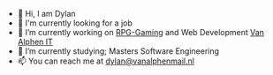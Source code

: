 - 👋 Hi, I am Dylan
- 🔭 I'm currently looking for a job
- 🔭 I’m currently working on [RPG-Gaming](https://www.rpg-gaming.eu) and Web Development [Van Alphen IT](https://vanalphenit.nl)
- 🌱 I’m currently studying; Masters Software Engineering
- 📫 You can reach me at dylan@vanalphenmail.nl

<!--
**Dylanswaggerino/Dylanswaggerino** is a ✨ _special_ ✨ repository because its `README.md` (this file) appears on your GitHub profile.
-->
